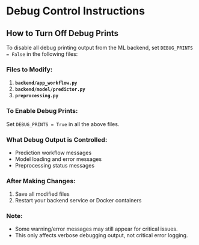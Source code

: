 # Debug Control Instructions

## How to Turn Off Debug Prints

To disable all debug printing output from the ML backend, set `DEBUG_PRINTS = False` in the following files:

### Files to Modify:

1. **`backend/app_workflow.py`**
2. **`backend/model/predictor.py`**
3. **`preprocessing.py`**

### To Enable Debug Prints:

Set `DEBUG_PRINTS = True` in all the above files.

### What Debug Output is Controlled:

- Prediction workflow messages
- Model loading and error messages
- Preprocessing status messages

### After Making Changes:

1. Save all modified files
2. Restart your backend service or Docker containers

### Note:

- Some warning/error messages may still appear for critical issues.
- This only affects verbose debugging output, not critical error logging.
